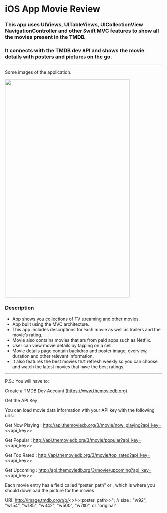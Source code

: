 # iOS App Movie Review

### This app uses UIViews, UITableViews, UICollectionView NavigationController and other Swift MVC features to show all the movies present in the TMDB.
### It connects with the TMDB dev API and shows the movie details with posters and pictures on the go.
----------------------------------------------------------------------------------
Some images of the application.

<img src="https://github.com/N3Nguyen/MyMovie/blob/Develop/Screen/ScreenApp.png" width="400" height="700">

### Description
 * App shows you collections of TV streaming and other movies.
 * App built using the MVC architecture.
 * This app includes descriptions for each movie as well as trailers and the movie’s rating.
 * Movie also contains movies that are from paid apps such as Netflix.
 * User can view movie details by tapping on a cell.
 * Movie details page contain backdrop and poster image, overview, duration and other relevant information.
 * It also features the best movies that refresh weekly so you can choose and watch the latest movies that have the best ratings.
----------------------------------------------------------------------------------

P.S.: You will have to:

Create a TMDB Dev Account (https://www.themoviedb.org)

Get the API Key

You can load movie data information with your API key with the following urls:

Get Now Playing : http://api.themoviedb.org/3/movie/now_playing?api_key=<<api_key>>

Get Popular : http://api.themoviedb.org/3/movie/popular?api_key=<<api_key>>

Get Top Rated : http://api.themoviedb.org/3/movie/top_rated?api_key=<<api_key>>

Get Upcoming : http://api.themoviedb.org/3/movie/upcoming?api_key=<<api_key>>

Each movie entry has a field called “poster_path” or , which is where you should download the picture for the movies

URI: http://image.tmdb.org/t/p/<<size>>/<<poster_path>>"; // size : "w92", "w154", "w185", "w342", "w500", "w780", or "original".
